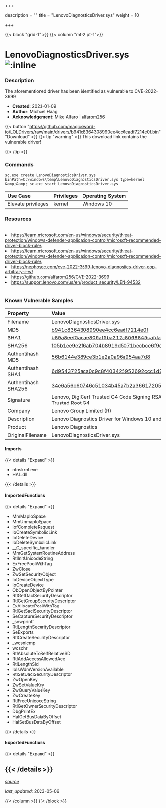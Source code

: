 +++

description = ""
title = "LenovoDiagnosticsDriver.sys"
weight = 10

+++


{{< block "grid-1" >}}
{{< column "mt-2 pt-1">}}


# LenovoDiagnosticsDriver.sys ![:inline](/images/twitter_verified.png) 


### Description

The aforementioned driver has been identified as vulnerable to CVE-2022-3699

- **Created**: 2023-01-09
- **Author**: Michael Haag
- **Acknowledgement**: Mike Alfaro | [alfarom256](https://twitter.com/alfarom256)

{{< button "https://github.com/magicsword-io/LOLDrivers/raw/main/drivers/b941c8364308990ee4cc6eadf7214e0f.bin" "Download" >}}
{{< tip "warning" >}}
This download link contains the vulnerable driver!

{{< /tip >}}

### Commands

```
sc.exe create LenovoDiagnosticsDriver.sys binPath=C:\windows\temp\LenovoDiagnosticsDriver.sys type=kernel &amp;&amp; sc.exe start LenovoDiagnosticsDriver.sys
```

| Use Case | Privileges | Operating System | 
|:---- | ---- | ---- |
| Elevate privileges | kernel | Windows 10 |

### Resources
<br>
<li><a href=" https://learn.microsoft.com/en-us/windows/security/threat-protection/windows-defender-application-control/microsoft-recommended-driver-block-rules"> https://learn.microsoft.com/en-us/windows/security/threat-protection/windows-defender-application-control/microsoft-recommended-driver-block-rules</a></li>
<li><a href="https://learn.microsoft.com/en-us/windows/security/threat-protection/windows-defender-application-control/microsoft-recommended-driver-block-rules">https://learn.microsoft.com/en-us/windows/security/threat-protection/windows-defender-application-control/microsoft-recommended-driver-block-rules</a></li>
<li><a href="https://nephosec.com/cve-2022-3699-lenovo-diagnostics-driver-eop-arbitrary-r-w/">https://nephosec.com/cve-2022-3699-lenovo-diagnostics-driver-eop-arbitrary-r-w/</a></li>
<li><a href="https://github.com/alfarom256/CVE-2022-3699">https://github.com/alfarom256/CVE-2022-3699</a></li>
<li><a href="https://support.lenovo.com/us/en/product_security/LEN-94532">https://support.lenovo.com/us/en/product_security/LEN-94532</a></li>
<br>

### Known Vulnerable Samples

| Property           | Value |
|:-------------------|:------|
| Filename           | LenovoDiagnosticsDriver.sys |
| MD5                | [b941c8364308990ee4cc6eadf7214e0f](https://www.virustotal.com/gui/file/b941c8364308990ee4cc6eadf7214e0f) |
| SHA1               | [b89a8eef5aeae806af5ba212a8068845cafdab6f](https://www.virustotal.com/gui/file/b89a8eef5aeae806af5ba212a8068845cafdab6f) |
| SHA256             | [f05b1ee9e2f6ab704b8919d5071becbce6f9d0f9d0ba32a460c41d5272134abe](https://www.virustotal.com/gui/file/f05b1ee9e2f6ab704b8919d5071becbce6f9d0f9d0ba32a460c41d5272134abe) |
| Authentihash MD5   | [56b6144e389ce3b1e2a0a96a954aa7d8](https://www.virustotal.com/gui/search/authentihash%253A56b6144e389ce3b1e2a0a96a954aa7d8) |
| Authentihash SHA1  | [6d9543725aca0c9c8f403425952692ccc1d2d7f2](https://www.virustotal.com/gui/search/authentihash%253A6d9543725aca0c9c8f403425952692ccc1d2d7f2) |
| Authentihash SHA256| [34e6a56c60746c51034b45a7b2a36617205b598d0bbcc695f92404605a0975d5](https://www.virustotal.com/gui/search/authentihash%253A34e6a56c60746c51034b45a7b2a36617205b598d0bbcc695f92404605a0975d5) |
| Signature         | Lenovo, DigiCert Trusted G4 Code Signing RSA4096 SHA384 2021 CA1, DigiCert Trusted Root G4   |
| Company           | Lenovo Group Limited (R) |
| Description       | Lenovo Diagnostics Driver for Windows 10 and later. |
| Product           | Lenovo Diagnostics |
| OriginalFilename  | LenovoDiagnosticsDriver.sys |


#### Imports
{{< details "Expand" >}}
* ntoskrnl.exe
* HAL.dll

{{< /details >}}
#### ImportedFunctions
{{< details "Expand" >}}
* MmMapIoSpace
* MmUnmapIoSpace
* IofCompleteRequest
* IoCreateSymbolicLink
* IoDeleteDevice
* IoDeleteSymbolicLink
* __C_specific_handler
* MmGetSystemRoutineAddress
* RtlInitUnicodeString
* ExFreePoolWithTag
* ZwClose
* ZwSetSecurityObject
* IoDeviceObjectType
* IoCreateDevice
* ObOpenObjectByPointer
* RtlGetDaclSecurityDescriptor
* RtlGetGroupSecurityDescriptor
* ExAllocatePoolWithTag
* RtlGetSaclSecurityDescriptor
* SeCaptureSecurityDescriptor
* _snwprintf
* RtlLengthSecurityDescriptor
* SeExports
* RtlCreateSecurityDescriptor
* _wcsnicmp
* wcschr
* RtlAbsoluteToSelfRelativeSD
* RtlAddAccessAllowedAce
* RtlLengthSid
* IoIsWdmVersionAvailable
* RtlSetDaclSecurityDescriptor
* ZwOpenKey
* ZwSetValueKey
* ZwQueryValueKey
* ZwCreateKey
* RtlFreeUnicodeString
* RtlGetOwnerSecurityDescriptor
* DbgPrintEx
* HalGetBusDataByOffset
* HalSetBusDataByOffset

{{< /details >}}
#### ExportedFunctions
{{< details "Expand" >}}

{{< /details >}}
-----



[*source*](https://github.com/magicsword-io/LOLDrivers/tree/main/yaml/lenovodiagnosticsdriver.yaml)

*last_updated:* 2023-05-06








{{< /column >}}
{{< /block >}}
